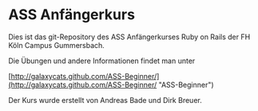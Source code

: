 # ASS Anfängerkurs

Dies ist das git-Repository des ASS Anfängerkurses Ruby on Rails der FH Köln Campus Gummersbach.

Die Übungen und andere Informationen findet man unter

[http://galaxycats.github.com/ASS-Beginner/](http://galaxycats.github.com/ASS-Beginner/ "ASS-Beginner")

Der Kurs wurde erstellt von Andreas Bade und Dirk Breuer.
